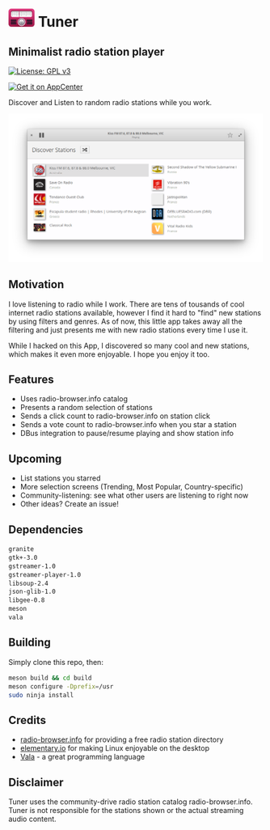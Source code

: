 # ![icon](docs/logo_01.png) Tuner

## Minimalist radio station player

[![License: GPL v3](https://img.shields.io/badge/License-GPL%20v3-blue.svg)](http://www.gnu.org/licenses/gpl-3.0)

[![Get it on AppCenter](https://appcenter.elementary.io/badge.svg)](https://appcenter.elementary.io/com.github.louis77.tuner)

Discover and Listen to random radio stations while you work.

![Screenshot 01](docs/screen_04.png?raw=true)

## Motivation

I love listening to radio while I work. There are tens of tousands of cool internet radio stations available, however I find it hard to "find" new stations by using filters and genres. As of now, this little app takes away all the filtering and just presents me with new radio stations every time I use it.

While I hacked on this App, I discovered so many cool and new stations, which makes it even more enjoyable. I hope you enjoy it too.

## Features

- Uses radio-browser.info catalog
- Presents a random selection of stations
- Sends a click count to radio-browser.info on station click
- Sends a vote count to radio-browser.info when you star a station
- DBus integration to pause/resume playing and show station info

## Upcoming

- List stations you starred
- More selection screens (Trending, Most Popular, Country-specific)
- Community-listening: see what other users are listening to right now
- Other ideas? Create an issue!

## Dependencies

```bash
granite
gtk+-3.0
gstreamer-1.0
gstreamer-player-1.0
libsoup-2.4
json-glib-1.0
libgee-0.8
meson
vala
```

## Building

Simply clone this repo, then:

```bash
meson build && cd build
meson configure -Dprefix=/usr
sudo ninja install
```

## Credits

- [radio-browser.info](http://www.radio-browser.info) for providing a free radio station directory
- [elementary.io](https://elementary.io) for making Linux enjoyable on the desktop
- [Vala](https://wiki.gnome.org/Projects/Vala) - a great programming language

## Disclaimer

Tuner uses the community-drive radio station catalog radio-browser.info. Tuner
is not responsible for the stations shown or the actual streaming audio content.

